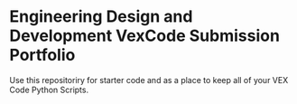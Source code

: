 # Engineering Design and Development VexCode Submission Portfolio

Use this repositoriry for starter code and as a place to keep all of your VEX Code Python Scripts.
